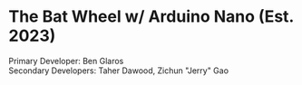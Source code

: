 # The Bat Wheel w/ Arduino Nano (Est. 2023)

Primary Developer: Ben Glaros\
Secondary Developers: Taher Dawood, Zichun "Jerry" Gao